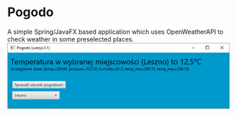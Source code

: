 # Pogodo
A simple Spring/JavaFX based application which uses OpenWeatherAPI to check weather in some preselected places.
![Screenshot](s.png)
